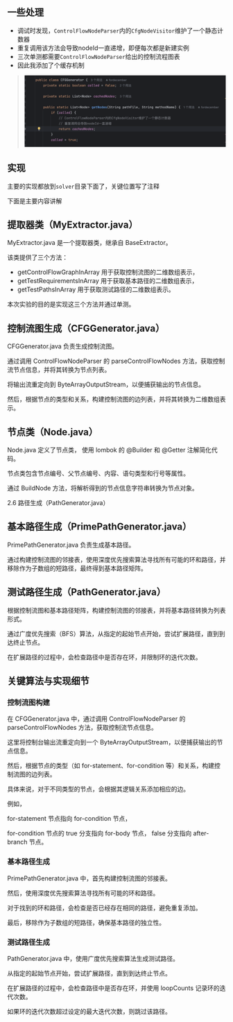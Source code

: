 ## 一些处理
- 调试时发现，`ControlFlowNodeParser`内的`CfgNodeVisitor`维护了一个静态计数器
- 重复调用该方法会导致nodeId一直递增，即便每次都是新建实例
- 三次单测都需要`ControlFlowNodeParser`给出的控制流程图表
- 因此我添加了个缓存机制

> ![img_11.png](assets/img_11.png)

## 实现

主要的实现都放到`solver`目录下面了，关键位置写了注释

下面是主要内容讲解

## 提取器类（MyExtractor.java）
MyExtractor.java 是一个提取器类，继承自 BaseExtractor。 

该类提供了三个方法：
- getControlFlowGraphInArray 用于获取控制流图的二维数组表示，
- getTestRequirementsInArray 用于获取基本路径的二维数组表示，
- getTestPathsInArray 用于获取测试路径的二维数组表示。

本次实验的目的是实现这三个方法并通过单测。
## 控制流图生成（CFGGenerator.java）
CFGGenerator.java 负责生成控制流图。

通过调用 ControlFlowNodeParser 的 parseControlFlowNodes 方法，获取控制流节点信息，并将其转换为节点列表。

将输出流重定向到 ByteArrayOutputStream，以便捕获输出的节点信息。

然后，根据节点的类型和关系，构建控制流图的边列表，并将其转换为二维数组表示。

## 节点类（Node.java）

Node.java 定义了节点类， 使用 lombok 的 @Builder 和 @Getter 注解简化代码。

节点类包含节点编号、父节点编号、内容、语句类型和行号等属性。

通过 BuildNode 方法，将解析得到的节点信息字符串转换为节点对象。

2.6 路径生成（PathGenerator.java）

## 基本路径生成（PrimePathGenerator.java）

PrimePathGenerator.java 负责生成基本路径。

通过构建控制流图的邻接表，使用深度优先搜索算法寻找所有可能的环和路径，并移除作为子数组的短路径，最终得到基本路径矩阵。


## 测试路径生成（PathGenerator.java）

根据控制流图和基本路径矩阵，构建控制流图的邻接表，并将基本路径转换为列表形式。

通过广度优先搜索（BFS）算法，从指定的起始节点开始，尝试扩展路径，直到到达终止节点。

在扩展路径的过程中，会检查路径中是否存在环，并限制环的迭代次数。


## 关键算法与实现细节

### 控制流图构建

在 CFGGenerator.java 中，通过调用 ControlFlowNodeParser 的 parseControlFlowNodes 方法，获取控制流节点信息。

这里将控制台输出流重定向到一个 ByteArrayOutputStream，以便捕获输出的节点信息。

然后，根据节点的类型（如 for-statement、for-condition 等）和关系，构建控制流图的边列表。

具体来说，对于不同类型的节点，会根据其逻辑关系添加相应的边。

例如，

for-statement 节点指向 for-condition 节点，

for-condition 节点的 true 分支指向 for-body 节点， false 分支指向 after-branch 节点。

### 基本路径生成

PrimePathGenerator.java 中，首先构建控制流图的邻接表。

然后，使用深度优先搜索算法寻找所有可能的环和路径。

对于找到的环和路径，会检查是否已经存在相同的路径，避免重复添加。

最后，移除作为子数组的短路径，确保基本路径的独立性。

### 测试路径生成

PathGenerator.java 中，使用广度优先搜索算法生成测试路径。

从指定的起始节点开始，尝试扩展路径，直到到达终止节点。

在扩展路径的过程中，会检查路径中是否存在环，并使用 loopCounts 记录环的迭代次数。

如果环的迭代次数超过设定的最大迭代次数，则跳过该路径。

